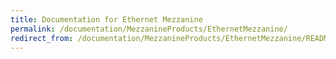 ```yaml
---
title: Documentation for Ethernet Mezzanine
permalink: /documentation/MezzanineProducts/EthernetMezzanine/
redirect_from: /documentation/MezzanineProducts/EthernetMezzanine/README.md/
---
```

